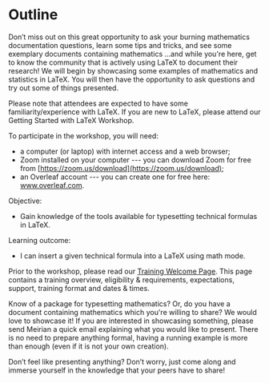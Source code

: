 # Outline

Don’t miss out on this great opportunity to ask your burning mathematics documentation questions, learn some tips and tricks, and see some exemplary documents containing mathematics ...and while you're here, get to know the community that is actively using LaTeX to document their research! We will begin by showcasing some examples of mathematics and statistics in LaTeX. You will then have the opportunity to ask questions and try out some of things presented.

Please note that attendees are expected to have some familiarity/experience with LaTeX. If you are new to LaTeX, please attend our Getting Started with LaTeX Workshop.

To participate in the workshop, you will need:

* a computer \(or laptop\) with internet access and a web browser;
* Zoom installed on your computer --- you can download Zoom for free from [https://zoom.us/download](https://zoom.us/download);
* an Overleaf account --- you can create one for free here: www.overleaf.com.

Objective:

* Gain knowledge of the tools available for typesetting technical formulas in LaTeX.

Learning outcome:

* I can insert a given technical formula into a LaTeX using math mode.

Prior to the workshop, please read our [Training Welcome Page](https://gitlab.unimelb.edu.au/rescom-training/latex/welcome). This page contains a training overview, eligibility & requirements, expectations, support, training format and dates & times.

Know of a package for typesetting mathematics? Or, do you have a document containing mathematics which you're willing to share? We would love to showcase it! If you are interested in showcasing something, please send Meirian a quick email explaining what you would like to present. There is no need to prepare anything formal, having a running example is more than enough \(even if it is not your own creation\). 

Don’t feel like presenting anything? Don’t worry, just come along and immerse yourself in the knowledge that your peers have to share!

